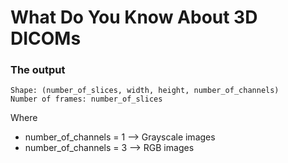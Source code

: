 # What Do You Know About 3D DICOMs

### The output
```
Shape: (number_of_slices, width, height, number_of_channels)
Number of frames: number_of_slices
```

Where
- number_of_channels = 1 --> Grayscale images
- number_of_channels = 3 --> RGB images